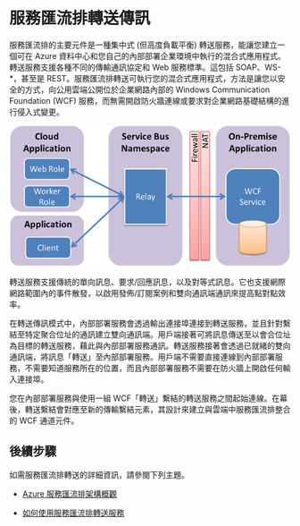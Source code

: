 <properties
	pageTitle="服務匯流排轉送傳訊"
	description="服務匯流排轉送概觀。"
	services="service-bus"
	documentationCenter=".net"
	authors="sethmanheim"
	manager="timlt"
	editor=""/>

<tags
	ms.service="service-bus"
	ms.workload="tbd"
	ms.tgt_pltfrm="na"
	ms.devlang="multiple"
	ms.topic="article"
	ms.date="06/04/2015"
	ms.author="sethm"/>


# 服務匯流排轉送傳訊

服務匯流排的主要元件是一種集中式 (但高度負載平衡) 轉送服務，能讓您建立一個可在 Azure 資料中心和您自己的內部部署企業環境中執行的混合式應用程式。轉送服務支援各種不同的傳輸通訊協定和 Web 服務標準。這包括 SOAP、WS-*，甚至是 REST。服務匯流排轉送可執行您的混合式應用程式，方法是讓您以安全的方式，向公用雲端公開位於企業網路內部的 Windows Communication Foundation (WCF) 服務，而無需開啟防火牆連線或要求對企業網路基礎結構的進行侵入式變更。

![轉送概念](./media/service-bus-relay-overview/sb-relay-01.png)

轉送服務支援傳統的單向訊息、要求/回應訊息，以及對等式訊息。它也支援網際網路範圍內的事件散發，以啟用發佈/訂閱案例和雙向通訊端通訊來提高點對點效率。

在轉送傳訊模式中，內部部署服務會透過輸出連接埠連接到轉送服務，並且針對繫結至特定聚合位址的通訊建立雙向通訊端。用戶端接著可將訊息傳送至以會合位址為目標的轉送服務，藉此與內部部署服務通訊。轉送服務接著會透過已就緒的雙向通訊端，將訊息「轉送」至內部部署服務。用戶端不需要直接連線到內部部署服務，不需要知道服務所在的位置，而且內部部署服務不需要在防火牆上開啟任何輸入連接埠。

您在內部部署服務與使用一組 WCF「轉送」繫結的轉送服務之間起始連線。在幕後，轉送繫結會對應至新的傳輸繫結元素，其設計來建立與雲端中服務匯流排整合的 WCF 通道元件。

## 後續步驟

如需服務匯流排轉送的詳細資訊，請參閱下列主題。

- [Azure 服務匯流排架構概觀](fundamentals-service-bus-hybrid-solutions.md)

- [如何使用服務匯流排轉送服務](service-bus-dotnet-how-to-use-relay.md)

 

<!---HONumber=July15_HO2-->